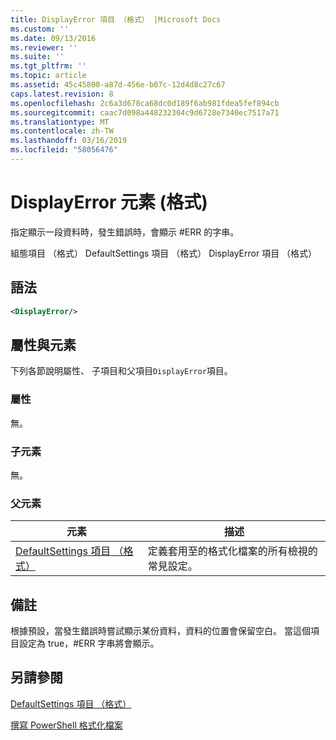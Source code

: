 ```yaml
---
title: DisplayError 項目 （格式） |Microsoft Docs
ms.custom: ''
ms.date: 09/13/2016
ms.reviewer: ''
ms.suite: ''
ms.tgt_pltfrm: ''
ms.topic: article
ms.assetid: 45c45800-a87d-456e-b07c-12d4d8c27c67
caps.latest.revision: 8
ms.openlocfilehash: 2c6a3d678ca68dc0d189f6ab981fdea5fef894cb
ms.sourcegitcommit: caac7d098a448232304c9d6728e7340ec7517a71
ms.translationtype: MT
ms.contentlocale: zh-TW
ms.lasthandoff: 03/16/2019
ms.locfileid: "58056476"
---
```

# <a name="displayerror-element-format"></a>DisplayError 元素 (格式)

指定顯示一段資料時，發生錯誤時，會顯示 #ERR 的字串。

組態項目 （格式） DefaultSettings 項目 （格式） DisplayError 項目 （格式）

## <a name="syntax"></a>語法

```xml
<DisplayError/>
```

## <a name="attributes-and-elements"></a>屬性與元素

下列各節說明屬性、 子項目和父項目`DisplayError`項目。

### <a name="attributes"></a>屬性

無。

### <a name="child-elements"></a>子元素

無。

### <a name="parent-elements"></a>父元素

|元素|描述|
|-------------|-----------------|
|[DefaultSettings 項目 （格式）](./defaultsettings-element-format.md)|定義套用至的格式化檔案的所有檢視的常見設定。|

## <a name="remarks"></a>備註

根據預設，當發生錯誤時嘗試顯示某份資料，資料的位置會保留空白。 當這個項目設定為 true，#ERR 字串將會顯示。

## <a name="see-also"></a>另請參閱

[DefaultSettings 項目 （格式）](./defaultsettings-element-format.md)

[撰寫 PowerShell 格式化檔案](./writing-a-powershell-formatting-file.md)
